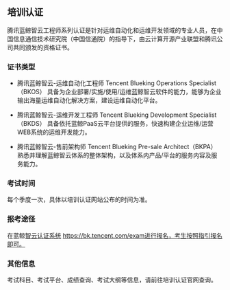 ## 培训认证
腾讯蓝鲸智云工程师系列认证是针对运维自动化和运维开发领域的专业人员，在中国信息通信技术研究院（中国信通院）的指导下，由云计算开源产业联盟和腾讯公司共同颁发的资格证书。

### 证书类型
- 腾讯蓝鲸智云-运维自动化工程师
Tencent Blueking Operations Specialist（BKOS）
具备为企业部署/实施/使用/运维蓝鲸智云软件的能力，能够为企业输出海量运维自动化解决方案，建设运维自动化平台。

- 腾讯蓝鲸智云-运维开发工程师
Tencent Blueking Development Specialist（BKDS）
具备依托蓝鲸PaaS云平台提供的服务，快速构建企业运维/运营WEB系统的运维开发能力。



- 腾讯蓝鲸智云-售前架构师
Tencent Blueking Pre-sale Architect（BKPA）
熟悉并理解蓝鲸智云体系的整体架构，以及体系内产品/平台的服务内容及服务能力。

### 考试时间

每个季度一次，具体以培训认证网站公布的时间为准。

### 报考途径

在蓝鲸[智云认证系统](https://bk.tencent.com/exam) https://bk.tencent.com/exam进行报名，考生按照指引报名即可。

### 其他信息
考试科目、考试平台、成绩查询、考试大纲等信息，请前往培训认证官网查询。

